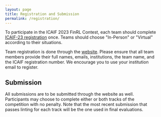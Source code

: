 ```yaml
---
layout: page
title: Registration and Submission
permalink: /registration/
---
```


To participate in the ICAIF 2023 FinRL Contest, each team should complete [ICAIF-23 registration](https://ai-finance.org/icaif-23-registration/) once. Teams should choose "In-Person" or "Virtual" according to their situations.

Team registration is done through the [website](https://finrl-contest-2023.web.app/). Please ensure that all team members provide their full names, emails, institutions, the team name, and the ICAIF registration number. We encourage you to use your institution email to register.

## Submission
All submissions are to be submitted through the website as well. Participants may choose to complete either or both tracks of the competition with no penalty. Note that the most recent submission that passes linting for each track will be the one used in final evaluations.
